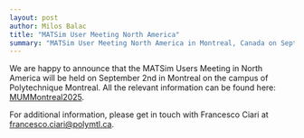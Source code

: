 ```yaml
---
layout: post
author: Milos Balac
title: "MATSim User Meeting North America"
summary: "MATSim User Meeting North America in Montreal, Canada on September 2nd, 2025"
---
```


We are happy to announce that the MATSim Users Meeting in North America will be held on September 2nd in Montreal on the campus of Polytechnique Montreal. 
All the relevant information can be found here: [MUMMontreal2025](https://symposia.cirrelt.ca/MUM@NorthAmerica2025/en/home). 

For additional information, please get in touch with Francesco Ciari at francesco.ciari@polymtl.ca.
